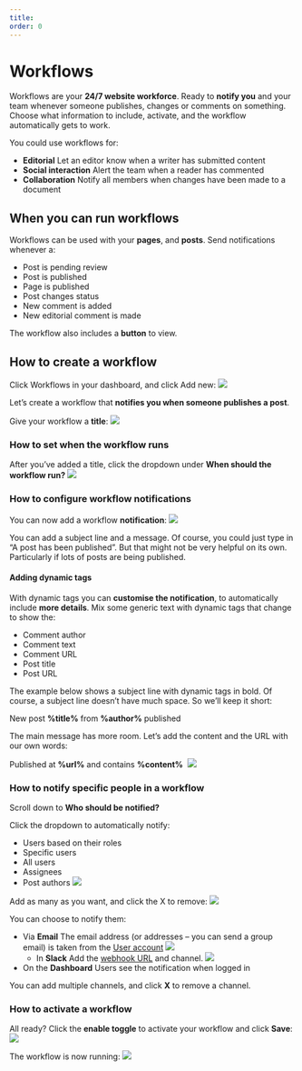 ```yaml
---
title:
order: 0
---
```


# Workflows

Workflows are your **24/7 website workforce**. Ready to **notify you** and your team whenever someone publishes, changes or comments on something. Choose what information to include, activate, and the workflow automatically gets to work. 

You could use workflows for:

- **Editorial**
    Let an editor know when a writer has submitted content
- **Social interaction**
    Alert the team when a reader has commented
- **Collaboration**
    Notify all members when changes have been made to a document 

## When you can run workflows

Workflows can be used with your **pages**, and **posts**. Send notifications whenever a:

- Post is pending review
- Post is published
- Page is published
- Post changes status
- New comment is added
- New editorial comment is made

The workflow also includes a **button** to view. 

## How to create a workflow

Click Workflows in your dashboard, and click Add new:
![](../assets/workflows-image11.png)

Let’s create a workflow that **notifies you when someone publishes a post**.

Give your workflow a **title**:
![](../assets/workflows-image1.png)

### How to set when the workflow runs

After you’ve added a title, click the dropdown under **When should the workflow run?**
![](../assets/workflows-image8.png)

### How to configure workflow notifications

You can now add a workflow **notification**:
![](../assets/workflows-image6.png)

You can add a subject line and a message. Of course, you could just type in “A post has been published”. But that might not be very helpful on its own. Particularly if lots of posts are being published. 

#### Adding dynamic tags

With dynamic tags you can **customise the notification**, to automatically include **more details**. Mix some generic text with dynamic tags that change to show the:

- Comment author
- Comment text
- Comment URL
- Post title
- Post URL

The example below shows a subject line with dynamic tags in bold. Of course, a subject line doesn’t have much space. So we’ll keep it short:

New post **%title%** from **%author%** published

The main message has more room. Let’s add the content and the URL with our own words:

Published at **%url%** and contains **%content%** 
![](../assets/workflows-image5.png)

### How to notify specific people in a workflow

Scroll down to **Who should be notified?**  

Click the dropdown to automatically notify:

- Users based on their roles
- Specific users
- All users
- Assignees
- Post authors
![](../assets/workflows-image10.png)

Add as many as you want, and click the X to remove:
![](../assets/workflows-image9.png)

You can choose to notify them:

- Via **Email**
    The email address (or addresses – you can send a group email) is taken from the [User account](user-management.md)
	![](../assets/workflows-image2.png)
    - In **Slack**
    Add the [webhook URL](https://api.slack.com/messaging/webhooks) and channel.
    ![](../assets/workflows-image3.png)
- On the **Dashboard**
    Users see the notification when logged in

You can add multiple channels, and click **X** to remove a channel.

### How to activate a workflow

All ready? Click the **enable toggle** to activate your workflow and click **Save**:
![](../assets/workflows-image4.png)

The workflow is now running:
![](../assets/workflows-image7.png)
